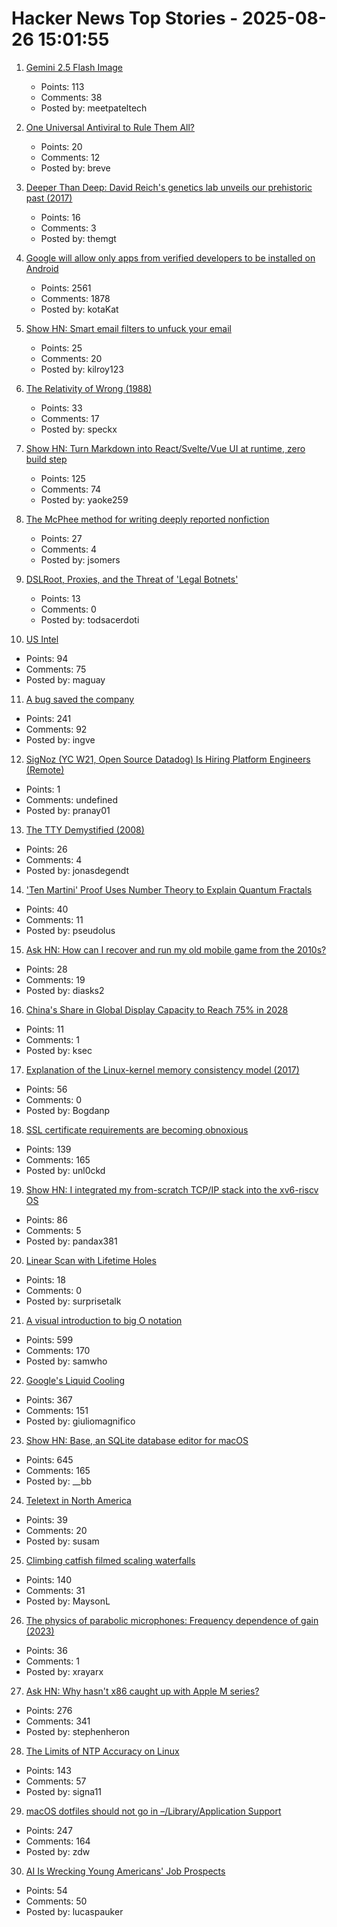 # Hacker News Top Stories - 2025-08-26 15:01:55

1. [Gemini 2.5 Flash Image](https://deepmind.google/models/gemini/image/)
   - Points: 113
   - Comments: 38
   - Posted by: meetpateltech

2. [One Universal Antiviral to Rule Them All?](https://www.cuimc.columbia.edu/news/one-universal-antiviral-rule-them-all)
   - Points: 20
   - Comments: 12
   - Posted by: breve

3. [Deeper Than Deep: David Reich's genetics lab unveils our prehistoric past (2017)](https://www.laphamsquarterly.org/roundtable/deeper-deep)
   - Points: 16
   - Comments: 3
   - Posted by: themgt

4. [Google will allow only apps from verified developers to be installed on Android](https://9to5google.com/2025/08/25/android-apps-developer-verification/)
   - Points: 2561
   - Comments: 1878
   - Posted by: kotaKat

5. [Show HN: Smart email filters to unfuck your email](https://unfuck.email)
   - Points: 25
   - Comments: 20
   - Posted by: kilroy123

6. [The Relativity of Wrong (1988)](https://hermiene.net/essays-trans/relativity_of_wrong.html)
   - Points: 33
   - Comments: 17
   - Posted by: speckx

7. [Show HN: Turn Markdown into React/Svelte/Vue UI at runtime, zero build step](https://markdown-ui.com/)
   - Points: 125
   - Comments: 74
   - Posted by: yaoke259

8. [The McPhee method for writing deeply reported nonfiction](https://jsomers.net/blog/the-mcphee-method)
   - Points: 27
   - Comments: 4
   - Posted by: jsomers

9. [DSLRoot, Proxies, and the Threat of 'Legal Botnets'](https://krebsonsecurity.com/2025/08/dslroot-proxies-and-the-threat-of-legal-botnets/)
   - Points: 13
   - Comments: 0
   - Posted by: todsacerdoti

10. [US Intel](https://stratechery.com/2025/u-s-intel/)
   - Points: 94
   - Comments: 75
   - Posted by: maguay

11. [A bug saved the company](https://weblog.rogueamoeba.com/2025/08/21/when-a-bug-saved-the-company/)
   - Points: 241
   - Comments: 92
   - Posted by: ingve

12. [SigNoz (YC W21, Open Source Datadog) Is Hiring Platform Engineers (Remote)](https://jobs.ashbyhq.com/SigNoz/01ebd081-db0c-4eec-8a8b-e346bc3f14a7)
   - Points: 1
   - Comments: undefined
   - Posted by: pranay01

13. [The TTY Demystified (2008)](https://www.linusakesson.net/programming/tty/)
   - Points: 26
   - Comments: 4
   - Posted by: jonasdegendt

14. ['Ten Martini' Proof Uses Number Theory to Explain Quantum Fractals](https://www.quantamagazine.org/ten-martini-proof-uses-number-theory-to-explain-quantum-fractals-20250825/)
   - Points: 40
   - Comments: 11
   - Posted by: pseudolus

15. [Ask HN: How can I recover and run my old mobile game from the 2010s?](undefined)
   - Points: 28
   - Comments: 19
   - Posted by: diasks2

16. [China's Share in Global Display Capacity to Reach 75% in 2028](https://display.counterpointresearch.com/press-release/chinas-share-in-global-display-capacity-to-reach-75-in-2028)
   - Points: 11
   - Comments: 1
   - Posted by: ksec

17. [Explanation of the Linux-kernel memory consistency model (2017)](https://raw.githubusercontent.com/torvalds/linux/refs/heads/master/tools/memory-model/Documentation/explanation.txt)
   - Points: 56
   - Comments: 0
   - Posted by: Bogdanp

18. [SSL certificate requirements are becoming obnoxious](https://www.chrislockard.net/posts/ssl-cert-requirements-obnoxious/)
   - Points: 139
   - Comments: 165
   - Posted by: unl0ckd

19. [Show HN: I integrated my from-scratch TCP/IP stack into the xv6-riscv OS](https://github.com/pandax381/xv6-riscv-net)
   - Points: 86
   - Comments: 5
   - Posted by: pandax381

20. [Linear Scan with Lifetime Holes](https://bernsteinbear.com/blog/linear-scan-lifetime-holes/)
   - Points: 18
   - Comments: 0
   - Posted by: surprisetalk

21. [A visual introduction to big O notation](https://samwho.dev/big-o/)
   - Points: 599
   - Comments: 170
   - Posted by: samwho

22. [Google's Liquid Cooling](https://chipsandcheese.com/p/googles-liquid-cooling-at-hot-chips)
   - Points: 367
   - Comments: 151
   - Posted by: giuliomagnifico

23. [Show HN: Base, an SQLite database editor for macOS](https://menial.co.uk/base/)
   - Points: 645
   - Comments: 165
   - Posted by: __bb

24. [Teletext in North America](https://computer.rip/2025-08-25-teletext-in-north-america.html)
   - Points: 39
   - Comments: 20
   - Posted by: susam

25. [Climbing catfish filmed scaling waterfalls](https://www.science.org/content/article/thousands-climbing-catfish-filmed-scaling-waterfalls)
   - Points: 140
   - Comments: 31
   - Posted by: MaysonL

26. [The physics of parabolic microphones: Frequency dependence of gain (2023)](https://legallyblindbirding.net/2023/10/13/frequency-dependence-of-parabolic-microphone-gain/)
   - Points: 36
   - Comments: 1
   - Posted by: xrayarx

27. [Ask HN: Why hasn't x86 caught up with Apple M series?](undefined)
   - Points: 276
   - Comments: 341
   - Posted by: stephenheron

28. [The Limits of NTP Accuracy on Linux](https://scottstuff.net/posts/2025/05/19/ntp-limits/)
   - Points: 143
   - Comments: 57
   - Posted by: signa11

29. [macOS dotfiles should not go in –/Library/Application Support](https://becca.ooo/blog/macos-dotfiles/)
   - Points: 247
   - Comments: 164
   - Posted by: zdw

30. [AI Is Wrecking Young Americans' Job Prospects](https://www.wsj.com/economy/jobs/ai-entry-level-job-impact-5c687c84)
   - Points: 54
   - Comments: 50
   - Posted by: lucaspauker

